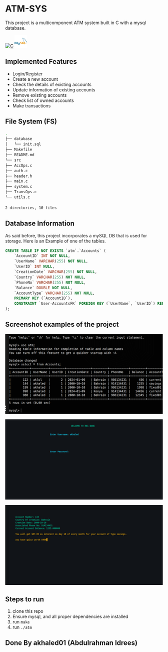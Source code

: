 # ATM-SYS

This project is a multicomponent ATM system built in C with a mysql database.

<a href="https://docs.microsoft.com/en-us/cpp/?view=msvc-170" target="_blank" rel="noreferrer"><img src="https://raw.githubusercontent.com/danielcranney/readme-generator/main/public/icons/skills/c-colored.svg" width="36" height="36" alt="C" /></a> <a href="https://www.mysql.com/" target="_blank" rel="noreferrer"> <img src="https://raw.githubusercontent.com/devicons/devicon/master/icons/mysql/mysql-original-wordmark.svg" alt="mysql" width="40" height="40"/> </a>

## Implemented Features

* Login/Register
* Create a new account
* Check the details of existing accounts
* Update information of existing accounts
* Remove existing accounts
* Check list of owned accounts
* Make transactions


## File System (FS)

```bash
.
├── database
│   └── init.sql
├── Makefile
├── README.md
└── src
├── AccOps.c
├── auth.c
├── header.h
├── main.c
├── system.c
├── TransOps.c
└── utils.c

2 directories, 10 files
```

## Database Information

As said before, this project incorporates a mySQL DB that is used for storage. Here is an Example of one of the tables.

```SQL
CREATE TABLE IF NOT EXISTS `atm`.`Accounts` (
    `AccountID` INT NOT NULL,
    `UserName` VARCHAR(255) NOT NULL,
    `UserID` INT NULL,
    `CreationDate` VARCHAR(255) NOT NULL,
    `Country` VARCHAR(255) NOT NULL,
    `PhoneNo` VARCHAR(255) NOT NULL,
    `Balance` DOUBLE NOT NULL,
    `AccountType` VARCHAR(255) NOT NULL,
    PRIMARY KEY (`AccountID`),
    CONSTRAINT `User-AccountsFK` FOREIGN KEY (`UserName`, `UserID`) REFERENCES `atm`.`Users` (`UserName`, `UserID`) ON DELETE CASCADE ON UPDATE CASCADE
);
```

## Screenshot examples of the project

![](assets/img1.png)

![](assets/img2.png)

![](assets/img3.png)

## Steps to run

1. clone this repo
2. Ensure mysql, and all proper dependencies are installed
3. run `make`
4. run `./atm`

## Done By akhaled01 (Abdulrahman Idrees)
